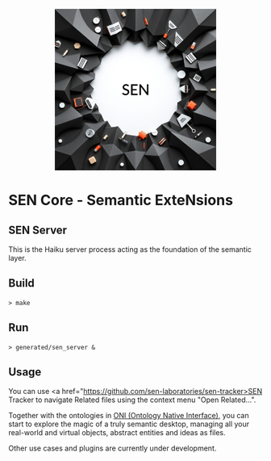 <p align="center">
  <img src="images/sen-core_logo.jpg" alt="SEN Core Logo" width=320"/>
</p>

# SEN Core - Semantic ExteNsions

## SEN Server

This is the Haiku server process acting as the foundation of the semantic layer.

## Build

```
> make
```

## Run

```
> generated/sen_server &
```

## Usage

You can use <a href="https://github.com/sen-laboratories/sen-tracker>SEN Tracker</a> to navigate Related files using the context menu "Open Related...".

Together with the ontologies in <a href="https://github.com/sen-laboratories/sen-oni">ONI (Ontology Native Interface)</a>, you can start to explore the magic of a truly semantic desktop, managing all your real-world and virtual objects, abstract entities and ideas as files.

Other use cases and plugins are currently under development.
